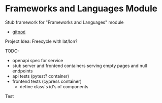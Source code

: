 # Frameworks and Languages Module
Stub framework for "Frameworks and Languages" module

* [gitpod](https://gitpod.io/#https://github.com/calaldees/frameworks_and_languages_module)

Project Idea: Freecycle with lat/lon?

TODO:
* openapi spec for service
* stub server and frontend containers serving empty pages and null endpoints
* api tests (pytest? container)
* frontend tests (cypress container)
	* define class's id's of components

Test